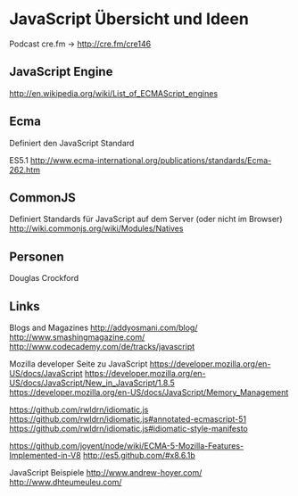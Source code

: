 JavaScript Übersicht und Ideen
==============================

Podcast
    cre.fm -> http://cre.fm/cre146


JavaScript Engine
------------------
http://en.wikipedia.org/wiki/List_of_ECMAScript_engines

Ecma
-----
Definiert den JavaScript Standard

ES5.1
http://www.ecma-international.org/publications/standards/Ecma-262.htm


CommonJS
--------
Definiert Standards für JavaScript auf dem Server (oder nicht im Browser)
http://wiki.commonjs.org/wiki/Modules/Natives

Personen
---------
Douglas Crockford

Links
-----

Blogs and Magazines
http://addyosmani.com/blog/
http://www.smashingmagazine.com/
http://www.codecademy.com/de/tracks/javascript

Mozilla developer Seite zu JavaScript
https://developer.mozilla.org/en-US/docs/JavaScript
https://developer.mozilla.org/en-US/docs/JavaScript/New_in_JavaScript/1.8.5
https://developer.mozilla.org/en-US/docs/JavaScript/Memory_Management

https://github.com/rwldrn/idiomatic.js
https://github.com/rwldrn/idiomatic.js#annotated-ecmascript-51
https://github.com/rwldrn/idiomatic.js#idiomatic-style-manifesto

https://github.com/joyent/node/wiki/ECMA-5-Mozilla-Features-Implemented-in-V8
http://es5.github.com/#x8.6.1b

JavaScript Beispiele
http://www.andrew-hoyer.com/
http://www.dhteumeuleu.com/

